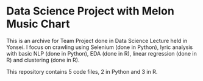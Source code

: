 # Data Science Project with Melon Music Chart

This is an archive for Team Project done in Data Science Lecture held in Yonsei. I focus on crawling using Selenium (done in Python), lyric analysis with basic NLP (done in Python), EDA (done in R), linear regression (done in R) and clustering (done in R).

This repository contains 5 code files, 2 in Python and 3 in R. 


